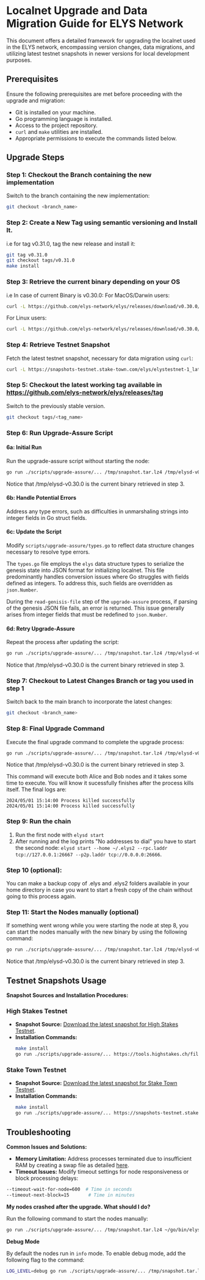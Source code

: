# Localnet Upgrade and Data Migration Guide for ELYS Network

This document offers a detailed framework for upgrading the localnet used in the ELYS network, encompassing version changes, data migrations, and utilizing latest testnet snapshots in newer versions for local development purposes.

## Prerequisites

Ensure the following prerequisites are met before proceeding with the upgrade and migration:

- Git is installed on your machine.
- Go programming language is installed.
- Access to the project repository.
- `curl` and `make` utilities are installed.
- Appropriate permissions to execute the commands listed below.

## Upgrade Steps

### Step 1: Checkout the Branch containing the new implementation

Switch to the branch containing the new implementation:

```bash
git checkout <branch_name>
```

### Step 2: Create a New Tag using semantic versioning and Install It.

i.e for tag v0.31.0, tag the new release and install it:

```bash
git tag v0.31.0
git checkout tags/v0.31.0
make install
```

### Step 3: Retrieve the current binary depending on your OS

i.e In case of current Binary is v0.30.0:
For MacOS/Darwin users:

```bash
curl -L https://github.com/elys-network/elys/releases/download/v0.30.0/elysd-v0.30.0-darwin-arm64 -o /tmp/elysd-v0.30.0
```

For Linux users:

```bash
curl -L https://github.com/elys-network/elys/releases/download/v0.30.0/elysd-v0.30.0-linux-amd64 -o /tmp/elysd-v0.30.0
```

### Step 4: Retrieve Testnet Snapshot

Fetch the latest testnet snapshot, necessary for data migration using `curl`:

```bash
curl -L https://snapshots-testnet.stake-town.com/elys/elystestnet-1_latest.tar.lz4 -o /tmp/snapshot.tar.lz4
```

### Step 5: Checkout the latest working tag available in https://github.com/elys-network/elys/releases/tag

Switch to the previously stable version.

```bash
git checkout tags/<tag_name>
```

### Step 6: Run Upgrade-Assure Script

#### 6a: Initial Run

Run the upgrade-assure script without starting the node:

```bash
go run ./scripts/upgrade-assure/... /tmp/snapshot.tar.lz4 /tmp/elysd-v0.30.0 ~/go/bin/elysd --skip-node-start
```

Notice that /tmp/elysd-v0.30.0 is the current binary retrieved in step 3.

#### 6b: Handle Potential Errors

Address any type errors, such as difficulties in unmarshaling strings into integer fields in Go struct fields.

#### 6c: Update the Script

Modify `scripts/upgrade-assure/types.go` to reflect data structure changes necessary to resolve type errors.

The `types.go` file employs the `elys` data structure types to serialize the genesis state into JSON format for initializing localnet. This file predominantly handles conversion issues where Go struggles with fields defined as integers. To address this, such fields are overridden as `json.Number`.

During the `read-genisis-file` step of the `upgrade-assure` process, if parsing of the genesis JSON file fails, an error is returned. This issue generally arises from integer fields that must be redefined to `json.Number`.

#### 6d: Retry Upgrade-Assure

Repeat the process after updating the script:

```bash
go run ./scripts/upgrade-assure/... /tmp/snapshot.tar.lz4 /tmp/elysd-v0.30.0 ~/go/bin/elysd --skip-node-start
```

Notice that /tmp/elysd-v0.30.0 is the current binary retrieved in step 3.

### Step 7: Checkout to Latest Changes Branch or tag you used in step 1

Switch back to the main branch to incorporate the latest changes:

```bash
git checkout <branch_name>
```

### Step 8: Final Upgrade Command

Execute the final upgrade command to complete the upgrade process:

```bash
go run ./scripts/upgrade-assure/... /tmp/snapshot.tar.lz4 /tmp/elysd-v0.30.0 ~/go/bin/elysd --skip-snapshot --skip-chain-init
```

Notice that /tmp/elysd-v0.30.0 is the current binary retrieved in step 3.

This command will execute both Alice and Bob nodes and it takes some time to execute. You will know it sucessfully finishes after the process
kills itself. The final logs are:

```
2024/05/01 15:14:00 Process killed successfully
2024/05/01 15:14:00 Process killed successfully
```

### Step 9: Run the chain

1. Run the first node with `elysd start`
2. After running and the log prints "No addresses to dial" you have to start the second node:
   `elysd start --home ~/.elys2 --rpc.laddr tcp://127.0.0.1:26667 --p2p.laddr tcp://0.0.0.0:26666`.

### Step 10 (optional):

You can make a backup copy of .elys and .elys2 folders available in your home directory in case you want
to start a fresh copy of the chain without going to this process again.

### Step 11: Start the Nodes manually (optional)

If something went wrong while you were starting the node at step 8, you can start the nodes manually with the new binary by using the following command:

```bash
go run ./scripts/upgrade-assure/... /tmp/snapshot.tar.lz4 /tmp/elysd-v0.30.0 ~/go/bin/elysd --only-start-with-new-binary
```

Notice that /tmp/elysd-v0.30.0 is the current binary retrieved in step 3.

## Testnet Snapshots Usage

**Snapshot Sources and Installation Procedures:**

### High Stakes Testnet

- **Snapshot Source:** [Download the latest snapshot for High Stakes Testnet](https://tools.highstakes.ch/files/elys.tar.gz).
- **Installation Commands:**
  ```bash
  make install
  go run ./scripts/upgrade-assure/... https://tools.highstakes.ch/files/elys.tar.gz ~/go/bin/elysd ~/go/bin/elysd --skip-proposal
  ```

### Stake Town Testnet

- **Snapshot Source:** [Download the latest snapshot for Stake Town Testnet](https://snapshots-testnet.stake-town.com/elys/elystestnet-1_latest.tar.lz4).
- **Installation Commands:**
  ```bash
  make install
  go run ./scripts/upgrade-assure/... https://snapshots-testnet.stake-town.com/elys/elystestnet-1_latest.tar.lz4 ~/go/bin/elysd ~/go/bin/elysd --skip-proposal
  ```

## Troubleshooting

**Common Issues and Solutions:**

- **Memory Limitation:** Address processes terminated due to insufficient RAM by creating a swap file as detailed [here](https://wiki.manjaro.org/index.php?title=Swap#Using_a_Swapfile).
- **Timeout Issues:** Modify timeout settings for node responsiveness or block processing delays:

```bash
--timeout-wait-for-node=600  # Time in seconds
--timeout-next-block=15       # Time in minutes
```

**My nodes crashed after the upgrade. What should I do?**

Run the following command to start the nodes manually:

```bash
go run ./scripts/upgrade-assure/... /tmp/snapshot.tar.lz4 ~/go/bin/elysd ~/go/bin/elysd --only-start-with-new-binary
```

**Debug Mode**

By default the nodes run in `info` mode. To enable debug mode, add the following flag to the command:

```bash
LOG_LEVEL=debug go run ./scripts/upgrade-assure/... /tmp/snapshot.tar.lz4 ~/go/bin/elysd ~/go/bin/elysd --only-start-with-new-binary
```
